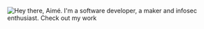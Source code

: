 

![Hey there, Aimé. I'm a software developer, a maker and infosec enthusiast. Check out my work](https://github.com/byeaimebye/byeaimebye/raw/master/bio.gif)

